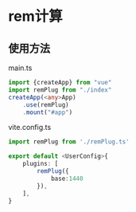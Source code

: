 # rem计算

## 使用方法

main.ts

```typescript
import {createApp} from "vue"
import remPlug from "./index"
createApp(<any>App)
    .use(remPlug)
    .mount("#app")
```

vite.config.ts

```typescript
import remPlug from './remPlug.ts'

export default <UserConfig>{
    plugins: [
        remPlug({
            base:1440
        }),
    ],
}

```
